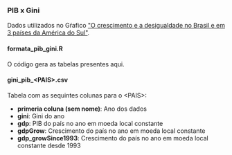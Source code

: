 ###  PIB x Gini

Dados utilizados no Gŕafico ["O crescimento e a desigualdade no Brasil e em 3 países da América do Sul"](https://www.nexojornal.com.br/grafico/2016/05/16/O-crescimento-e-a-desigualdade-no-Brasil-e-em-3-pa%C3%ADses-da-Am%C3%A9rica-do-Sul).

#### formata_pib_gini.R
O código gera as tabelas presentes aqui.

#### gini_pib_\<PAIS\>.csv

Tabela com as sequintes colunas para o \<PAIS\>:

* **primeria coluna (sem nome)**: Ano dos dados
* **gini**: Gini do ano
* **gdp**: PIB do país no ano em moeda local constante
* **gdpGrow**: Crescimento do país no ano em moeda local constante
* **gdp_growSince1993**: Crescimento do país no ano em moeda local constante desde 1993
